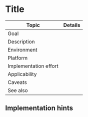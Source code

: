 # Title

| Topic                 | Details |
|-----------------------|----------------------------|
| Goal                  | |
| Description           | |
| Environment           | |
| Platform              | |
| Implementation effort | |
| Applicability         | |
| Caveats               | |
| See also              | |

## Implementation hints
